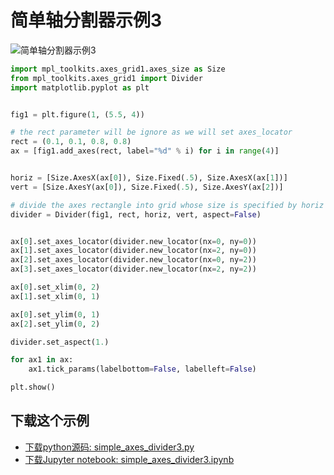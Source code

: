 # 简单轴分割器示例3

![简单轴分割器示例3](https://matplotlib.org/_images/sphx_glr_simple_axes_divider3_001.png)

```python
import mpl_toolkits.axes_grid1.axes_size as Size
from mpl_toolkits.axes_grid1 import Divider
import matplotlib.pyplot as plt


fig1 = plt.figure(1, (5.5, 4))

# the rect parameter will be ignore as we will set axes_locator
rect = (0.1, 0.1, 0.8, 0.8)
ax = [fig1.add_axes(rect, label="%d" % i) for i in range(4)]


horiz = [Size.AxesX(ax[0]), Size.Fixed(.5), Size.AxesX(ax[1])]
vert = [Size.AxesY(ax[0]), Size.Fixed(.5), Size.AxesY(ax[2])]

# divide the axes rectangle into grid whose size is specified by horiz * vert
divider = Divider(fig1, rect, horiz, vert, aspect=False)


ax[0].set_axes_locator(divider.new_locator(nx=0, ny=0))
ax[1].set_axes_locator(divider.new_locator(nx=2, ny=0))
ax[2].set_axes_locator(divider.new_locator(nx=0, ny=2))
ax[3].set_axes_locator(divider.new_locator(nx=2, ny=2))

ax[0].set_xlim(0, 2)
ax[1].set_xlim(0, 1)

ax[0].set_ylim(0, 1)
ax[2].set_ylim(0, 2)

divider.set_aspect(1.)

for ax1 in ax:
    ax1.tick_params(labelbottom=False, labelleft=False)

plt.show()
```

## 下载这个示例
            
- [下载python源码: simple_axes_divider3.py](https://matplotlib.org/_downloads/simple_axes_divider3.py)
- [下载Jupyter notebook: simple_axes_divider3.ipynb](https://matplotlib.org/_downloads/simple_axes_divider3.ipynb)